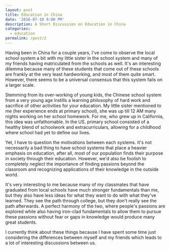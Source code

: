 ```yaml
---
layout: post
title: Education in China
date: '2016-07-10 9:00 PM'
description: A Short Discussion on Education in China
categories:
  - education
permalink: /post/2
---
```


Having been in China for a couple years, I've come to observe the local school system a bit with my little sister in the school system and many of my friends having matriculated from the schools as well. It's an interesting dilemma because many of these students that come out of these schools are frankly at the very least hardworking, and most of them quite smart. However, there seems to be a universal consensus that this system fails on a larger scale. 


Stemming from its over-working of young kids, the Chinese school system from a very young age instills a learning philosophy of hard work and sacrifice of other activities for your education. My little sister mentioned to me (her experience ends at primary school), she was up till 12 AM many nights working on her school homework. For me, who grew up in California, this idea was unfathomable. In the US, primary school consisted of a healthy blend of schoolwork and extracurriculars, allowing for a childhood where school had yet to define our lives. 


Yet, I have to question the motivations between each systems. It's not necessarily a bad thing to have school systems that place a heavier emphasis on education, after all, most of our population finds their purpose in society through their education. However, we'd also be foolish to completely neglect the importance of finding passions beyond the classroom and recognizing applications of their knowledge in the outside world. 


It's very interesting to me because many of my classmates that have graduated from local schools have much stronger fundamentals than me, but they also have less ideas for what they want to do with what they've learned. They see the path through college, but they don't really see the path afterwards. A perfect harmony of the two, where people's passions are explored while also having iron-clad fundamentals to allow them to pursue these passions without fear or gaps in knowledge would produce many great students. 

I currently think about these things because I have spent some time just considering the differences between myself and my friends which leads to a lot of interesting discussions between us. 